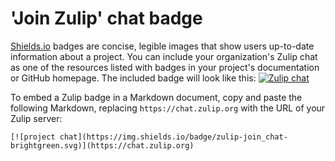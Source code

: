 # 'Join Zulip' chat badge

[Shields.io](https://github.com/badges/shields) badges are concise, legible
images that show users up-to-date information about a project. You can include
your organization's Zulip chat as one of the resources listed with badges in
your project's documentation or GitHub homepage. The included badge will look like this:
[![Zulip chat](https://img.shields.io/badge/zulip-join_chat-brightgreen.svg)](https://chat.zulip.org)

To embed a Zulip badge in a Markdown document, copy and paste the
following Markdown, replacing `https://chat.zulip.org` with the URL of
your Zulip server:

```
[![project chat](https://img.shields.io/badge/zulip-join_chat-brightgreen.svg)](https://chat.zulip.org)
```

